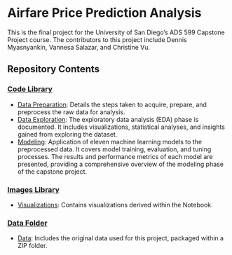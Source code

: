# Airfare Price Prediction Analysis
This is the final project for the University of San Diego’s ADS 599 Capstone Project course. The contributors to this project include Dennis Myasnyankin, Vannesa Salazar, and Christine Vu.

## Repository Contents
### [Code Library](https://github.com/VSbr22/Capstone/tree/main/code)
* [Data Preparation](https://github.com/VSbr22/Capstone/blob/main/code/Data%20Preparation.ipynb): Details the steps taken to acquire, prepare, and preprocess the raw data for analysis.
* [Data Exploration](https://github.com/VSbr22/Capstone/blob/main/code/Data%20Exploration.ipynb): The exploratory data analysis (EDA) phase is documented. It includes visualizations, statistical analyses, and insights gained from exploring the dataset.
* [Modeling](https://github.com/VSbr22/Capstone/blob/main/code/Modeling.ipynb): Application of eleven machine learning models to the preprocessed data. It covers model training, evaluation, and tuning processes. The results and performance metrics of each model are presented, providing a comprehensive overview of the modeling phase of the capstone project.
    
### [Images Library](https://github.com/VSbr22/Capstone/tree/main/images)
* [Visualizations](https://github.com/VSbr22/Capstone/tree/main/images): Contains visualizations derived within the Notebook.

### [Data Folder](https://github.com/VSbr22/Capstone/tree/main/data)
* [Data](https://github.com/VSbr22/Capstone/blob/main/data/jsons.zip): Includes the original data used for this project, packaged within a ZIP folder.
